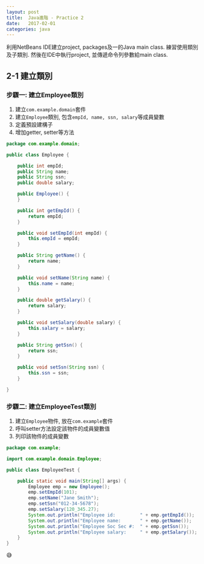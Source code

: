 ```yaml
---
layout:	post
title:	Java進階 - Practice 2
date:	2017-02-01
categories: java
---
```


利用NetBeans IDE建立project, packages及一的Java main class. 練習使用類別及子類別. 
然後在IDE中執行project, 並傳遞命令列參數給main class.

## 2-1 建立類別


### 步驟一: 建立Employee類別

1. 建立`com.example.domain`套件
1. 建立`Employee`類別, 包含`empId, name, ssn, salary`等成員變數
1. 定義預設建構子
1. 增加getter, setter等方法

```java
package com.example.domain;

public class Employee {

    public int empId;
    public String name;
    public String ssn;
    public double salary;

    public Employee() {
    }

    public int getEmpId() {
        return empId;
    }

    public void setEmpId(int empId) {
        this.empId = empId;
    }

    public String getName() {
        return name;
    }

    public void setName(String name) {
        this.name = name;
    }

    public double getSalary() {
        return salary;
    }

    public void setSalary(double salary) {
        this.salary = salary;
    }

    public String getSsn() {
        return ssn;
    }

    public void setSsn(String ssn) {
        this.ssn = ssn;
    }

}
```


### 步驟二: 建立EmployeeTest類別

1. 建立`Employee`物件, 放在`com.example`套件
1. 呼叫setter方法設定該物件的成員變數值
1. 列印該物件的成員變數

```java
package com.example;

import com.example.domain.Employee;

public class EmployeeTest {

    public static void main(String[] args) {
        Employee emp = new Employee();
        emp.setEmpId(101);
        emp.setName("Jane Smith");
        emp.setSsn("012-34-5678");
        emp.setSalary(120_345.27);
        System.out.println("Employee id:         " + emp.getEmpId());
        System.out.println("Employee name:       " + emp.getName());
        System.out.println("Employee Soc Sec #:  " + emp.getSsn());
        System.out.println("Employee salary:     " + emp.getSalary());
    }
}

```
:sweat_smile:

